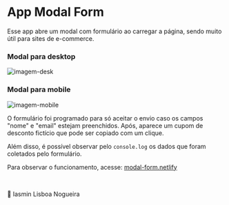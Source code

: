 # **App Modal Form**

Esse app abre um modal com formulário ao carregar a página, sendo muito útil para sites de e-commerce. 

### Modal para desktop
![imagem-desk](https://cdn.discordapp.com/attachments/886990631879204954/949775802982096937/img-readme.PNG)

### Modal para mobile
![imagem-mobile](https://cdn.discordapp.com/attachments/886990631879204954/949775803233759232/img-readme-mobile.PNG)

O formulário foi programado para só aceitar o envio caso os campos "nome" e "email" estejam preenchidos. Após, aparece um cupom de desconto fictício que pode ser copiado com um clique.

Além disso, é possível observar pelo `console.log` os dados que foram coletados pelo formulário.  

Para observar o funcionamento, acesse:  [modal-form.netlify](https://modal-form.netlify.app)

<br>

📝 Iasmin Lisboa Nogueira


